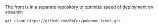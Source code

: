 The front is in a separate repository to optimize speed of deployment on streamlit

```
git clone https://github.com/0xCez/pokemon-front.git
```
